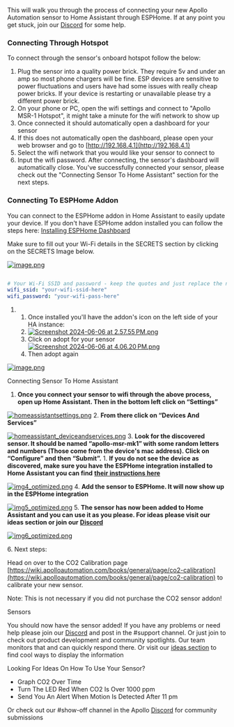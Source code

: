 This will walk you through the process of connecting your new Apollo Automation sensor to Home Assistant through ESPHome. If at any point you get stuck, join our [Discord](https://dsc.gg/apolloautomation) for some help.

### Connecting Through Hotspot

To connect through the sensor's onboard hotspot follow the below:

1. Plug the sensor into a quality power brick. They require 5v and under an amp so most phone chargers will be fine. ESP devices are sensitive to power fluctuations and users have had some issues with really cheap power bricks. If your device is restarting or unavailable please try a different power brick.
2. On your phone or PC, open the wifi settings and connect to "Apollo MSR-1 Hotspot", it might take a minute for the wifi network to show up
3. Once connected it should automatically open a dashboard for your sensor
4. If this does not automatically open the dashboard, please open your web browser and go to [http://192.168.4.1](http://192.168.4.1)
5. Select the wifi network that you would like your sensor to connect to
6. Input the wifi password. After connecting, the sensor's dashboard will automatically close. You've successfully connected your sensor, please check out the "Connecting Sensor To Home Assistant" section for the next steps.

### Connecting To ESPHome Addon

You can connect to the ESPHome addon in Home Assistant to easily update your device. If you don't have ESPHome addon installed you can follow the steps here: [Installing ESPHome Dashboard](https://esphome.io/guides/getting_started_hassio.html)

Make sure to fill out your Wi-Fi details in the SECRETS section by clicking on the SECRETS Image below.

[![image.png](https://wiki.apolloautomation.com/products/general/assets/9P0image.png)](https://wiki.apolloautomation.com/products/general/assets/9P0image.png)

```
```

```yaml
# Your Wi-Fi SSID and password - keep the quotes and just replace the name and password between the quotes!
wifi_ssid: "your-wifi-ssid-here"
wifi_password: "your-wifi-pass-here"
```

1. 1. Once installed you'll have the addon's icon on the left side of your HA instance:
   2. [![Screenshot 2024-06-06 at 2.57.55 PM.png](https://wiki.apolloautomation.com/products/general/assets/screenshot-2024-06-06-at-2-57-55-pm.png)](https://wiki.apolloautomation.com/products/general/assets/screenshot-2024-06-06-at-2-57-55-pm.png)
   3. Click on adopt for your sensor[![Screenshot 2024-06-06 at 4.06.20 PM.png](https://wiki.apolloautomation.com/products/general/assets/screenshot-2024-06-06-at-4-06-20-pm.png)](https://wiki.apolloautomation.com/products/general/assets/screenshot-2024-06-06-at-4-06-20-pm.png)
   4. Then adopt again

[![image.png](https://wiki.apolloautomation.com/products/general/assets/image.png)](https://wiki.apolloautomation.com/products/general/assets/image.png)

Connecting Sensor To Home Assistant

1. **Once you connect your sensor to wifi through the above process, open up Home Assistant. Then in the bottom left click on “Settings”**

[![homeassistantsettings.png](https://wiki.apolloautomation.com/products/general/assets/homeassistantsettings.png)](https://wiki.apolloautomation.com/products/general/assets/homeassistantsettings.png) 2. **From there click on “Devices And Services”**

[![homeassistant_deviceandservices.png](https://wiki.apolloautomation.com/products/general/assets/homeassistant-deviceandservices.png)](https://wiki.apolloautomation.com/products/general/assets/homeassistant-deviceandservices.png) 3. **Look for the discovered sensor. It should be named “apollo-msr-mk1” with some random letters and numbers (Those come from the device's mac address). Click on “Configure” and then “Submit”.** 1. **If you do not see the device as discovered, make sure you have the ESPHome integration installed to Home Assistant you can find** [**their instructions here**](https://esphome.io/guides/getting_started_hassio.html#connecting-your-device-to-home-assistant)

[![img4_optimized.png](https://wiki.apolloautomation.com/products/general/assets/img4-optimized.png)](https://wiki.apolloautomation.com/products/general/assets/img4-optimized.png) 4. **Add the sensor to ESPHome. It will now show up in the ESPHome integration**

[![img5_optimized.png](https://wiki.apolloautomation.com/products/general/assets/img5-optimized.png)](https://wiki.apolloautomation.com/products/general/assets/img5-optimized.png) 5. **The sensor has now been added to Home Assistant and you can use it as you please. For ideas please visit our ideas section or join our** [**Discord**](https://dsc.gg/apolloautomation)

[![img6_optimized.png](https://wiki.apolloautomation.com/products/general/assets/img6-optimized.png)](https://wiki.apolloautomation.com/products/general/assets/img6-optimized.png)

6\. Next steps:

Head on over to the CO2 Calibration page [https://wiki.apolloautomation.com/books/general/page/co2-calibration](https://wiki.apolloautomation.com/books/general/page/co2-calibration) to calibrate your new sensor.

Note: This is not necessary if you did not purchase the CO2 sensor addon!

Sensors

You should now have the sensor added! If you have any problems or need help please join our [Discord](https://dsc.gg/apolloautomation) and post in the \#support channel. Or just join to check out product development and community spotlights. Our team monitors that and can quickly respond there. Or visit our [ideas section](https://wiki.apolloautomation.cloud/Ideas/MultisensorMk1) to find cool ways to display the information

Looking For Ideas On How To Use Your Sensor?

* Graph CO2 Over Time
* Turn The LED Red When CO2 Is Over 1000 ppm
* Send You An Alert When Motion Is Detected After 11 pm

Or check out our \#show-off channel in the Apollo [Discord](https://dsc.gg/apolloautomation) for community submissions